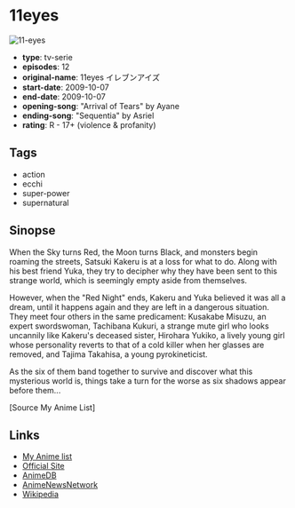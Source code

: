 # 11eyes

![11-eyes](https://cdn.myanimelist.net/images/anime/6/73520.jpg)

-   **type**: tv-serie
-   **episodes**: 12
-   **original-name**: 11eyes イレブンアイズ
-   **start-date**: 2009-10-07
-   **end-date**: 2009-10-07
-   **opening-song**: "Arrival of Tears" by Ayane
-   **ending-song**: "Sequentia" by Asriel
-   **rating**: R - 17+ (violence & profanity)

## Tags

-   action
-   ecchi
-   super-power
-   supernatural

## Sinopse

When the Sky turns Red, the Moon turns Black, and monsters begin roaming the streets, Satsuki Kakeru is at a loss for what to do. Along with his best friend Yuka, they try to decipher why they have been sent to this strange world, which is seemingly empty aside from themselves.

However, when the "Red Night" ends, Kakeru and Yuka believed it was all a dream, until it happens again and they are left in a dangerous situation. They meet four others in the same predicament: Kusakabe Misuzu, an expert swordswoman, Tachibana Kukuri, a strange mute girl who looks uncannily like Kakeru's deceased sister, Hirohara Yukiko, a lively young girl whose personality reverts to that of a cold killer when her glasses are removed, and Tajima Takahisa, a young pyrokineticist.

As the six of them band together to survive and discover what this mysterious world is, things take a turn for the worse as six shadows appear before them...

[Source My Anime List]

## Links

-   [My Anime list](https://myanimelist.net/anime/6682/11eyes)
-   [Official Site](http://www.mmv.co.jp/special/11eyes/)
-   [AnimeDB](http://anidb.info/perl-bin/animedb.pl?show=anime&aid=6751)
-   [AnimeNewsNetwork](http://www.animenewsnetwork.com/encyclopedia/anime.php?id=10935)
-   [Wikipedia](http://en.wikipedia.org/wiki/11eyes:_Tsumi_to_Batsu_to_Aganai_no_Sh%C5%8Djo)
